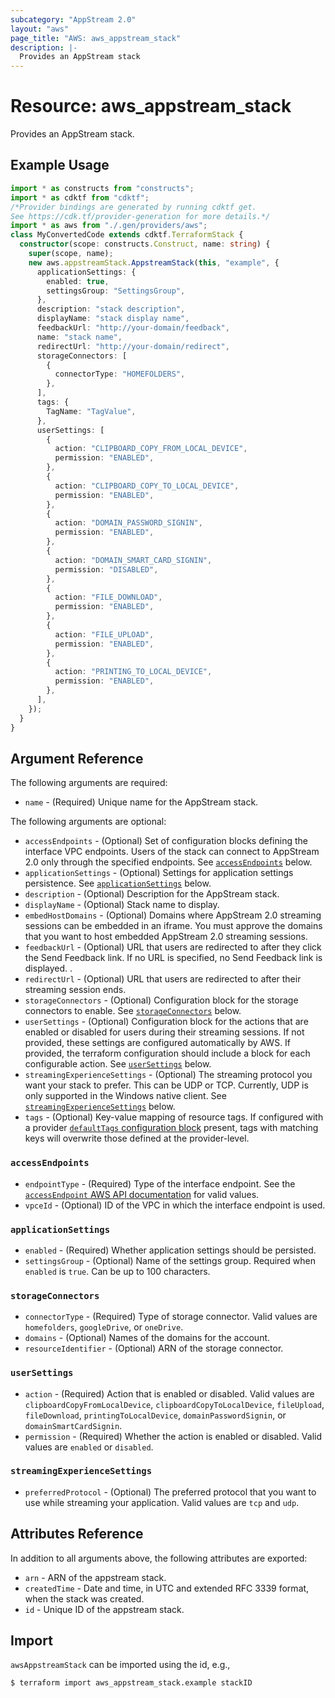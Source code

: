 ```yaml
---
subcategory: "AppStream 2.0"
layout: "aws"
page_title: "AWS: aws_appstream_stack"
description: |-
  Provides an AppStream stack
---
```


# Resource: aws_appstream_stack

Provides an AppStream stack.

## Example Usage

```typescript
import * as constructs from "constructs";
import * as cdktf from "cdktf";
/*Provider bindings are generated by running cdktf get.
See https://cdk.tf/provider-generation for more details.*/
import * as aws from "./.gen/providers/aws";
class MyConvertedCode extends cdktf.TerraformStack {
  constructor(scope: constructs.Construct, name: string) {
    super(scope, name);
    new aws.appstreamStack.AppstreamStack(this, "example", {
      applicationSettings: {
        enabled: true,
        settingsGroup: "SettingsGroup",
      },
      description: "stack description",
      displayName: "stack display name",
      feedbackUrl: "http://your-domain/feedback",
      name: "stack name",
      redirectUrl: "http://your-domain/redirect",
      storageConnectors: [
        {
          connectorType: "HOMEFOLDERS",
        },
      ],
      tags: {
        TagName: "TagValue",
      },
      userSettings: [
        {
          action: "CLIPBOARD_COPY_FROM_LOCAL_DEVICE",
          permission: "ENABLED",
        },
        {
          action: "CLIPBOARD_COPY_TO_LOCAL_DEVICE",
          permission: "ENABLED",
        },
        {
          action: "DOMAIN_PASSWORD_SIGNIN",
          permission: "ENABLED",
        },
        {
          action: "DOMAIN_SMART_CARD_SIGNIN",
          permission: "DISABLED",
        },
        {
          action: "FILE_DOWNLOAD",
          permission: "ENABLED",
        },
        {
          action: "FILE_UPLOAD",
          permission: "ENABLED",
        },
        {
          action: "PRINTING_TO_LOCAL_DEVICE",
          permission: "ENABLED",
        },
      ],
    });
  }
}

```

## Argument Reference

The following arguments are required:

* `name` - (Required) Unique name for the AppStream stack.

The following arguments are optional:

* `accessEndpoints` - (Optional) Set of configuration blocks defining the interface VPC endpoints. Users of the stack can connect to AppStream 2.0 only through the specified endpoints.
  See [`accessEndpoints`](#access_endpoints) below.
* `applicationSettings` - (Optional) Settings for application settings persistence.
  See [`applicationSettings`](#application_settings) below.
* `description` - (Optional) Description for the AppStream stack.
* `displayName` - (Optional) Stack name to display.
* `embedHostDomains` - (Optional) Domains where AppStream 2.0 streaming sessions can be embedded in an iframe. You must approve the domains that you want to host embedded AppStream 2.0 streaming sessions.
* `feedbackUrl` - (Optional) URL that users are redirected to after they click the Send Feedback link. If no URL is specified, no Send Feedback link is displayed. .
* `redirectUrl` - (Optional) URL that users are redirected to after their streaming session ends.
* `storageConnectors` - (Optional) Configuration block for the storage connectors to enable.
  See [`storageConnectors`](#storage_connectors) below.
* `userSettings` - (Optional) Configuration block for the actions that are enabled or disabled for users during their streaming sessions. If not provided, these settings are configured automatically by AWS. If provided, the terraform configuration should include a block for each configurable action.
  See [`userSettings`](#user_settings) below.
* `streamingExperienceSettings` - (Optional) The streaming protocol you want your stack to prefer. This can be UDP or TCP. Currently, UDP is only supported in the Windows native client.
  See [`streamingExperienceSettings`](#streaming_experience_settings) below.
* `tags` - (Optional) Key-value mapping of resource tags. If configured with a provider [`defaultTags` configuration block](https://registry.terraform.io/providers/hashicorp/aws/latest/docs#default_tags-configuration-block) present, tags with matching keys will overwrite those defined at the provider-level.

### `accessEndpoints`

* `endpointType` - (Required) Type of the interface endpoint.
  See the [`accessEndpoint` AWS API documentation](https://docs.aws.amazon.com/appstream2/latest/APIReference/API_AccessEndpoint.html) for valid values.
* `vpceId` - (Optional) ID of the VPC in which the interface endpoint is used.

### `applicationSettings`

* `enabled` - (Required) Whether application settings should be persisted.
* `settingsGroup` - (Optional) Name of the settings group.
  Required when `enabled` is `true`.
  Can be up to 100 characters.

### `storageConnectors`

* `connectorType` - (Required) Type of storage connector.
  Valid values are `homefolders`, `googleDrive`, or `oneDrive`.
* `domains` - (Optional) Names of the domains for the account.
* `resourceIdentifier` - (Optional) ARN of the storage connector.

### `userSettings`

* `action` - (Required) Action that is enabled or disabled.
  Valid values are `clipboardCopyFromLocalDevice`,  `clipboardCopyToLocalDevice`, `fileUpload`, `fileDownload`, `printingToLocalDevice`, `domainPasswordSignin`, or `domainSmartCardSignin`.
* `permission` - (Required) Whether the action is enabled or disabled.
  Valid values are `enabled` or `disabled`.

### `streamingExperienceSettings`

* `preferredProtocol` - (Optional) The preferred protocol that you want to use while streaming your application.
  Valid values are `tcp` and `udp`.

## Attributes Reference

In addition to all arguments above, the following attributes are exported:

* `arn` - ARN of the appstream stack.
* `createdTime` - Date and time, in UTC and extended RFC 3339 format, when the stack was created.
* `id` - Unique ID of the appstream stack.

## Import

`awsAppstreamStack` can be imported using the id, e.g.,

```
$ terraform import aws_appstream_stack.example stackID
```

<!-- cache-key: cdktf-0.17.0-pre.15 input-da58a8f6390ea0ea1581aa80798af88d1a4d94c1b650475b23f72a8ba5aba827 -->